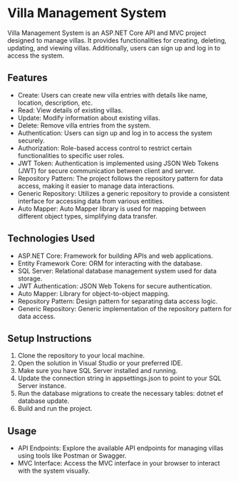 # Villa Management System
Villa Management System is an ASP.NET Core API and MVC project designed to manage villas. It provides functionalities for creating, deleting, updating, and viewing villas. Additionally, users can sign up and log in to access the system.

## Features
- Create: Users can create new villa entries with details like name, location, description, etc.
- Read: View details of existing villas.
- Update: Modify information about existing villas.
- Delete: Remove villa entries from the system.
- Authentication: Users can sign up and log in to access the system securely.
- Authorization: Role-based access control to restrict certain functionalities to specific user roles.
- JWT Token: Authentication is implemented using JSON Web Tokens (JWT) for secure communication between client and server.
- Repository Pattern: The project follows the repository pattern for data access, making it easier to manage data interactions.
- Generic Repository: Utilizes a generic repository to provide a consistent interface for accessing data from various entities.
- Auto Mapper: Auto Mapper library is used for mapping between different object types, simplifying data transfer.

## Technologies Used
- ASP.NET Core: Framework for building APIs and web applications.
- Entity Framework Core: ORM for interacting with the database.
- SQL Server: Relational database management system used for data storage.
- JWT Authentication: JSON Web Tokens for secure authentication.
- Auto Mapper: Library for object-to-object mapping.
- Repository Pattern: Design pattern for separating data access logic.
- Generic Repository: Generic implementation of the repository pattern for data access.

## Setup Instructions
1. Clone the repository to your local machine.
2. Open the solution in Visual Studio or your preferred IDE.
3. Make sure you have SQL Server installed and running.
4. Update the connection string in appsettings.json to point to your SQL Server instance.
5. Run the database migrations to create the necessary tables: dotnet ef database update.
6. Build and run the project.

## Usage
- API Endpoints: Explore the available API endpoints for managing villas using tools like Postman or Swagger.
- MVC Interface: Access the MVC interface in your browser to interact with the system visually.
